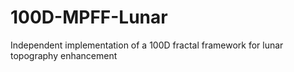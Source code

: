 # 100D-MPFF-Lunar
Independent implementation of a 100D fractal framework for lunar topography enhancement
